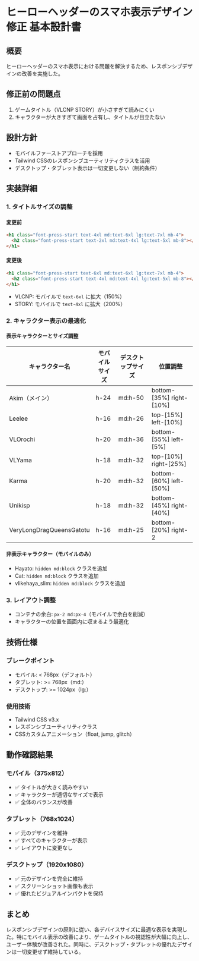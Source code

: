 # ヒーローヘッダーのスマホ表示デザイン修正 基本設計書

## 概要

ヒーローヘッダーのスマホ表示における問題を解決するため、レスポンシブデザインの改善を実施した。

## 修正前の問題点

1. ゲームタイトル（VLCNP STORY）が小さすぎて読みにくい
2. キャラクターが大きすぎて画面を占有し、タイトルが目立たない

## 設計方針

- モバイルファーストアプローチを採用
- Tailwind CSSのレスポンシブユーティリティクラスを活用
- デスクトップ・タブレット表示は一切変更しない（制約条件）

## 実装詳細

### 1. タイトルサイズの調整

#### 変更前

```html
<h1 class="font-press-start text-4xl md:text-6xl lg:text-7xl mb-4">
  <h2 class="font-press-start text-2xl md:text-4xl lg:text-5xl mb-8"></h2>
</h1>
```

#### 変更後

```html
<h1 class="font-press-start text-6xl md:text-6xl lg:text-7xl mb-4">
  <h2 class="font-press-start text-4xl md:text-4xl lg:text-5xl mb-8"></h2>
</h1>
```

- VLCNP: モバイルで `text-6xl` に拡大（150%）
- STORY: モバイルで `text-4xl` に拡大（200%）

### 2. キャラクター表示の最適化

#### 表示キャラクターとサイズ調整

| キャラクター名           | モバイルサイズ | デスクトップサイズ | 位置調整                 |
| ------------------------ | -------------- | ------------------ | ------------------------ |
| Akim（メイン）           | h-24           | md:h-50            | bottom-[35%] right-[10%] |
| Leelee                   | h-16           | md:h-26            | top-[15%] left-[10%]     |
| VLOrochi                 | h-20           | md:h-36            | bottom-[55%] left-[5%]   |
| VLYama                   | h-18           | md:h-32            | top-[10%] right-[25%]    |
| Karma                    | h-20           | md:h-32            | bottom-[60%] left-[50%]  |
| Unikisp                  | h-18           | md:h-32            | bottom-[45%] right-[40%] |
| VeryLongDragQueensGatotu | h-16           | md:h-25            | bottom-[20%] right-2     |

#### 非表示キャラクター（モバイルのみ）

- Hayato: `hidden md:block` クラスを追加
- Cat: `hidden md:block` クラスを追加
- vlikehaya_slim: `hidden md:block` クラスを追加

### 3. レイアウト調整

- コンテナの余白: `px-2 md:px-4`（モバイルで余白を削減）
- キャラクターの位置を画面内に収まるよう最適化

## 技術仕様

### ブレークポイント

- モバイル: < 768px（デフォルト）
- タブレット: >= 768px（md:）
- デスクトップ: >= 1024px（lg:）

### 使用技術

- Tailwind CSS v3.x
- レスポンシブユーティリティクラス
- CSSカスタムアニメーション（float, jump, glitch）

## 動作確認結果

### モバイル（375x812）

- ✅ タイトルが大きく読みやすい
- ✅ キャラクターが適切なサイズで表示
- ✅ 全体のバランスが改善

### タブレット（768x1024）

- ✅ 元のデザインを維持
- ✅ すべてのキャラクターが表示
- ✅ レイアウトに変更なし

### デスクトップ（1920x1080）

- ✅ 元のデザインを完全に維持
- ✅ スクリーンショット画像も表示
- ✅ 優れたビジュアルインパクトを保持

## まとめ

レスポンシブデザインの原則に従い、各デバイスサイズに最適な表示を実現した。特にモバイル表示の改善により、ゲームタイトルの視認性が大幅に向上し、ユーザー体験が改善された。同時に、デスクトップ・タブレットの優れたデザインは一切変更せず維持している。
